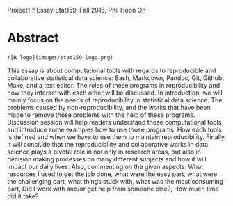Project1 ? Essay
Stat159, Fall 2016, Phil Hoon Oh

Abstract
==================================================================
	
	![R logo](images/stat159-logo.png)

This essay is about computational tools with regards to reproducible and collaborative statistical data science: Bash, Markdown, Pandoc, Git, Github, Make, and a text editor. The roles of these programs in reproducibility and how they interact with each other will be discussed.
In introduction, we will mainly focus on the needs of reproducibility in statistical data science. The problems caused by non-reproducibility, and the works that have been made to remove those problems with the help of these programs.
Discussion session will help readers understand those computational tools and introduce some examples how to use those programs. How each tools is defined and when we have to use them to maintain reproducibility.
Finally, it will conclude that the reproducibility and collaborative works in data science plays a pivotal role in not only in research areas, but also in decision making processes on many different subjects and how it will impact our daily lives. Also, commenting on the given aspects: What resources I used to get the job done, what were the easy part, what were the challenging part, what things stuck with, what was the most consuming part, Did I work with and/or get help from someone else?, How much time did it take?
